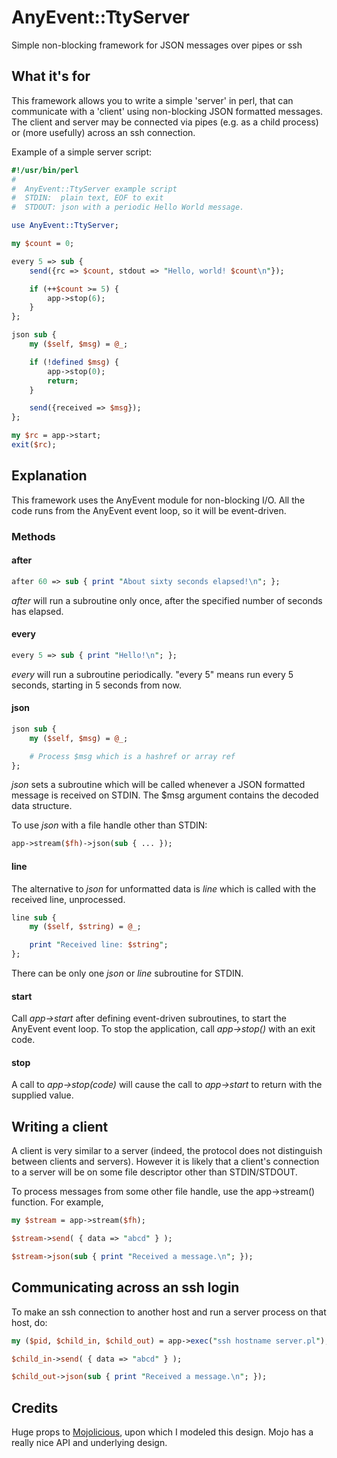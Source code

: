 # AnyEvent::TtyServer

Simple non-blocking framework for JSON messages over pipes or ssh

## What it's for

This framework allows you to write a simple 'server' in perl, that
can communicate with a 'client' using non-blocking JSON formatted
messages. The client and server may be connected via pipes (e.g.
as a child process) or (more usefully) across an ssh connection.

Example of a simple server script:

```perl
#!/usr/bin/perl
#
#  AnyEvent::TtyServer example script
#  STDIN:  plain text, EOF to exit
#  STDOUT: json with a periodic Hello World message.

use AnyEvent::TtyServer;

my $count = 0;

every 5 => sub {
	send({rc => $count, stdout => "Hello, world! $count\n"});

	if (++$count >= 5) {
		app->stop(6);
	}
};

json sub {
	my ($self, $msg) = @_;

	if (!defined $msg) {
		app->stop(0);
		return;
	}

	send({received => $msg});
};

my $rc = app->start;
exit($rc);
```

## Explanation

This framework uses the AnyEvent module for non-blocking I/O. All the code runs from the
AnyEvent event loop, so it will be event-driven.

### Methods

#### after

```perl
after 60 => sub { print "About sixty seconds elapsed!\n"; };
```

_after_ will run a subroutine only once, after the specified number of seconds
has elapsed.

#### every

```perl
every 5 => sub { print "Hello!\n"; };
```

_every_ will run a subroutine periodically. "every 5" means run every 5 seconds,
starting in 5 seconds from now.

#### json

```perl
json sub {
	my ($self, $msg) = @_;

	# Process $msg which is a hashref or array ref
};
```

_json_ sets a subroutine which will be called whenever a JSON formatted message is received
on STDIN. The $msg argument contains the decoded data structure.

To use _json_ with a file handle other than STDIN:

```perl
app->stream($fh)->json(sub { ... });
```

#### line

The alternative to _json_ for unformatted data is _line_ which is called with the
received line, unprocessed.

```perl
line sub {
	my ($self, $string) = @_;

	print "Received line: $string";
};
```

There can be only one _json_ or _line_ subroutine for STDIN.

#### start

Call _app->start_ after defining event-driven subroutines, to start the AnyEvent event
loop. To stop the application, call _app->stop()_ with an exit code.

#### stop

A call to _app->stop(code)_ will cause the call to _app->start_ to return with the
supplied value.

## Writing a client

A client is very similar to a server (indeed, the protocol does not distinguish between
clients and servers). However it is likely that a client's connection to a server will
be on some file descriptor other than STDIN/STDOUT.

To process messages from some other file handle, use the app->stream() function.
For example,

```perl
my $stream = app->stream($fh);

$stream->send( { data => "abcd" } );

$stream->json(sub { print "Received a message.\n"; });
```

## Communicating across an ssh login

To make an ssh connection to another host and run a server process on
that host, do:

```perl
my ($pid, $child_in, $child_out) = app->exec("ssh hostname server.pl");

$child_in->send( { data => "abcd" } );

$child_out->json(sub { print "Received a message.\n"; });
```

## Credits

Huge props to [Mojolicious](http://mojolicio.us/), upon which I modeled
this design. Mojo has a really nice API and underlying design.
